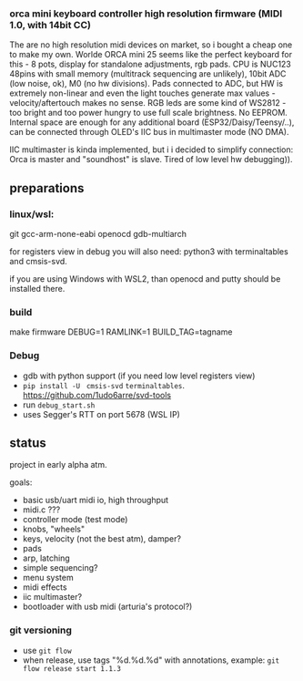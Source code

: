 ### orca mini keyboard controller high resolution firmware (MIDI 1.0, with 14bit CC)

The are no high resolution midi devices on market, so i bought a cheap one to make my own. Worlde ORCA mini 25 seems like the perfect keyboard for this - 8 pots, display for standalone adjustments, rgb pads. CPU is NUC123 48pins with small memory (multitrack sequencing are unlikely), 10bit ADC (low noise, ok), M0 (no hw divisions). Pads connected to ADC, but HW is extremely non-linear and even the light touches generate max values - velocity/aftertouch makes no sense. RGB leds are some kind of WS2812 - too bright and too power hungry to use full scale brightness. No EEPROM. Internal space are enough for any additional board (ESP32/Daisy/Teensy/..), can be connected through OLED's IIC bus in multimaster mode (NO DMA).

IIC multimaster is kinda implemented, but i i decided to simplify connection: Orca is master and "soundhost" is slave. Tired of low level hw debugging)).

## preparations

### linux/wsl:

git gcc-arm-none-eabi openocd gdb-multiarch

for registers view in debug you will also need: python3 with terminaltables and cmsis-svd.

if you are using Windows with WSL2, than openocd and putty should be installed there.

### build

make firmware DEBUG=1 RAMLINK=1 BUILD_TAG=tagname

### Debug

 - gdb with python support (if you need low level registers view)
 - `pip install -U ` `cmsis-svd` `terminaltables`. https://github.com/1udo6arre/svd-tools
 - run `debug_start.sh`
 - uses Segger's RTT on port 5678 (WSL IP)


## status

project in early alpha atm.

goals:

 - basic usb/uart midi io, high throughput
 - midi.c ???
 - controller mode (test mode)
 - knobs, "wheels"
 - keys, velocity (not the best atm), damper?
 - pads
 - arp, latching
 - simple sequencing?
 - menu system
 - midi effects
 - iic multimaster?
 - bootloader with usb midi (arturia's protocol?)

### git versioning
 - use `git flow`
 - when release, use tags "%d.%d.%d" with annotations, example: `git flow release start 1.1.3`

